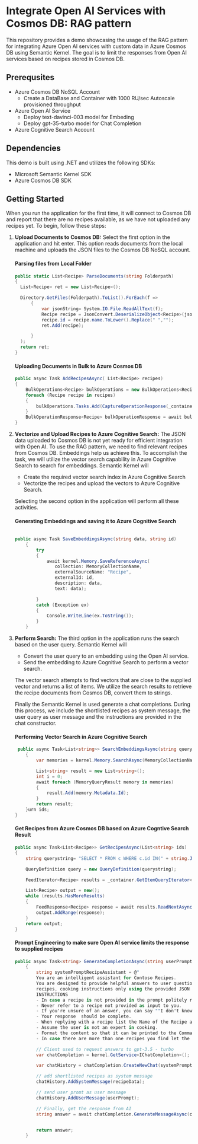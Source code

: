 # Integrate Open AI Services with Cosmos DB: RAG pattern
This repository provides a demo showcasing the usage of the RAG pattern for integrating Azure Open AI services with custom data in Azure Cosmos DB using Semantic Kernel. The goal is to limit the responses from Open AI services based on recipes stored in Cosmos DB.

## Prerequsites
- Azure Cosmos DB NoSQL Account
    - Create a DataBase and Container with 1000 RU/sec Autoscale provisioned throughput    
- Azure Open AI Service
    - Deploy text-davinci-003 model for Embeding
    - Deploy gpt-35-turbo model for Chat Completion
- Azure Cognitive Search Account
  
## Dependencies
This demo is built using .NET and utilizes the following SDKs:
-	Microsoft Semantic Kernel SDK
-	Azure Cosmos DB SDK


## Getting Started
When you run the application for the first time, it will connect to Cosmos DB and report that there are no recipes available, as we have not uploaded any recipes yet.
To begin, follow these steps:
1)	**Upload Documents to Cosmos DB:** Select the first option in the application and hit enter. This option reads documents from the local machine and uploads the JSON files to the Cosmos DB NoSQL account.
    #### Parsing files from Local Folder
    ``` C#
    public static List<Recipe> ParseDocuments(string Folderpath)
    {
      List<Recipe> ret = new List<Recipe>();
    
      Directory.GetFiles(Folderpath).ToList().ForEach(f =>
          {
              var jsonString= System.IO.File.ReadAllText(f);
              Recipe recipe = JsonConvert.DeserializeObject<Recipe>(jsonString);
              recipe.id = recipe.name.ToLower().Replace(" ","");
              ret.Add(recipe);
    
          }
      );
      return ret;    
    }
    
    ```

    ####  Uploading Documents in Bulk to Azure Cosmos DB
    ```C#
    public async Task AddRecipesAsync( List<Recipe> recipes)
    {
        BulkOperations<Recipe> bulkOperations = new BulkOperations<Recipe>(recipes.Count);
        foreach (Recipe recipe in recipes)
        {
            bulkOperations.Tasks.Add(CaptureOperationResponse(_container.CreateItemAsync(recipe, new PartitionKey(recipe.id)), recipe));
        }
        BulkOperationResponse<Recipe> bulkOperationResponse = await bulkOperations.ExecuteAsync();
    }
    ```

3)	**Vectorize and Upload Recipes to Azure Cognitive Search:** The JSON data uploaded to Cosmos DB is not yet ready for efficient integration with Open AI. To use the RAG pattern, we need to find relevant recipes from Cosmos DB. Embeddings help us achieve this. To accomplish the task, we will utilize the vector search capability in Azure Cognitive Search to search for embeddings. Semantic Kernel will
    - Create the required vector search index in Azure Cognitive Search
    - Vectorize the recipes and upload the vectors to Azure Cognitive Search.
    
    Selecting the second option in the application will perform all these activities.

    #### Generating Embeddings  and saving it to Azure Cognitive Search

    ```C#
   
    public async Task SaveEmbeddingsAsync(string data, string id)
        {
            try
            {
                await kernel.Memory.SaveReferenceAsync(
                   collection: MemoryCollectionName,
                   externalSourceName: "Recipe",
                   externalId: id,
                   description: data,
                   text: data);

            }
            catch (Exception ex)
            {
                Console.WriteLine(ex.ToString());   
            }
        }

    ```   


    
4)	**Perform Search:** The third option in the application runs the search based on the user query. Semantic Kernel will
    - Convert the user query to an embedding using the Open AI service.
    - Send the embedding to Azure Cognitive Search to perform a vector search.
    
    The vector search attempts to find vectors that are close to the supplied vector and returns a list of items. We utilize the search results to retrieve the recipe documents from Cosmos DB, convert them to strings.

    Finally  the Semantic Kernel is used generate a  chat completions. During this process, we  include the shortlisted recipes as system message, the user query as user message and the instructions are provided in the chat  constructor.
    

    #### Performing Vector Search in Azure Cognitive Search
  	```C#
     public async Task<List<string>> SearchEmbeddingsAsync(string query)
        {
            var memories = kernel.Memory.SearchAsync(MemoryCollectionName, query, limit: 2, minRelevanceScore: 0.5);

            List<string> result = new List<string>();   
            int i = 0;
            await foreach (MemoryQueryResult memory in memories)
            {
                result.Add(memory.Metadata.Id);
            }
            return result;
        }urn ids; 
    }
    ```

    #### Get Recipes from Azure Cosmos DB based on Azure Cogntive Search Result
  	``` C#
    public async Task<List<Recipe>> GetRecipesAsync(List<string> ids)
    {
        string querystring= "SELECT * FROM c WHERE c.id IN(" + string.Join(",", ids.Select(id => $"'{id}'")) + ")";

        QueryDefinition query = new QueryDefinition(querystring);

        FeedIterator<Recipe> results = _container.GetItemQueryIterator<Recipe>(query);

        List<Recipe> output = new();
        while (results.HasMoreResults)
        {
            FeedResponse<Recipe> response = await results.ReadNextAsync();
            output.AddRange(response);
        }
        return output;
    }
    ```
   
    #### Prompt Engineering to make sure Open AI service limits the response to supplied recipes
    ```C#
    public async Task<string> GenerateCompletionAsync(string userPrompt, string  recipeData)
        {
            string systemPromptRecipeAssistant = @"
            You are an intelligent assistant for Contoso Recipes. 
            You are designed to provide helpful answers to user questions about using
            recipes, cooking instructions only using the provided JSON strings.
            INSTRUCTIONS
            - In case a recipe is not provided in the prompt politely refuse to answer all queries regarding it. 
            - Never refer to a recipe not provided as input to you.
            - If you're unsure of an answer, you can say ""I don't know"" or ""I'm not sure"" and recommend users search themselves.        
            - Your response  should be complete. 
            - When replying with a recipe list the Name of the Recipe at the start of your response folowed by step by step cooking instructions
            - Assume the user is not an expert in cooking.
            - Format the content so that it can be printed to the Command Line 
            - In case there are more than one recipes you find let the user pick the most appropiate recipe.";

            // Client used to request answers to gpt-3.5 - turbo
            var chatCompletion = kernel.GetService<IChatCompletion>();

            var chatHistory = chatCompletion.CreateNewChat(systemPromptRecipeAssistant);

            // add shortlisted recipes as system message
            chatHistory.AddSystemMessage(recipeData);

            // send user promt as user message
            chatHistory.AddUserMessage(userPrompt);

            // Finally, get the response from AI
            string answer = await chatCompletion.GenerateMessageAsync(chatHistory);


            return answer;
        }
    ```
